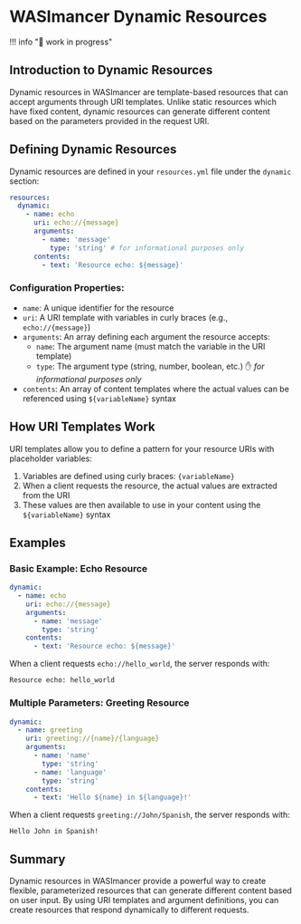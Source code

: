 # WASImancer Dynamic Resources
!!! info "🚧 work in progress"

## Introduction to Dynamic Resources

Dynamic resources in WASImancer are template-based resources that can accept arguments through URI templates. Unlike static resources which have fixed content, dynamic resources can generate different content based on the parameters provided in the request URI.

## Defining Dynamic Resources

Dynamic resources are defined in your `resources.yml` file under the `dynamic` section:

```yaml
resources:
  dynamic:
    - name: echo
      uri: echo://{message}
      arguments:
        - name: 'message'
          type: 'string' # for informational purposes only
      contents:
        - text: 'Resource echo: ${message}'
```

### Configuration Properties:

- `name`: A unique identifier for the resource
- `uri`: A URI template with variables in curly braces (e.g., `echo://{message}`)
- `arguments`: An array defining each argument the resource accepts:
  - `name`: The argument name (must match the variable in the URI template)
  - `type`: The argument type (string, number, boolean, etc.) ✋ *for informational purposes only*
- `contents`: An array of content templates where the actual values can be referenced using `${variableName}` syntax

## How URI Templates Work

URI templates allow you to define a pattern for your resource URIs with placeholder variables:

1. Variables are defined using curly braces: `{variableName}`
2. When a client requests the resource, the actual values are extracted from the URI
3. These values are then available to use in your content using the `${variableName}` syntax

## Examples

### Basic Example: Echo Resource

```yaml
dynamic:
  - name: echo
    uri: echo://{message}
    arguments:
      - name: 'message'
        type: 'string'
    contents:
      - text: 'Resource echo: ${message}'
```

When a client requests `echo://hello_world`, the server responds with:
```
Resource echo: hello_world
```

### Multiple Parameters: Greeting Resource

```yaml
dynamic:
  - name: greeting
    uri: greeting://{name}/{language}
    arguments:
      - name: 'name'
        type: 'string'
      - name: 'language'
        type: 'string'
    contents:
      - text: 'Hello ${name} in ${language}!'
```

When a client requests `greeting://John/Spanish`, the server responds with:
```
Hello John in Spanish!
```

## Summary

Dynamic resources in WASImancer provide a powerful way to create flexible, parameterized resources that can generate different content based on user input. By using URI templates and argument definitions, you can create resources that respond dynamically to different requests.